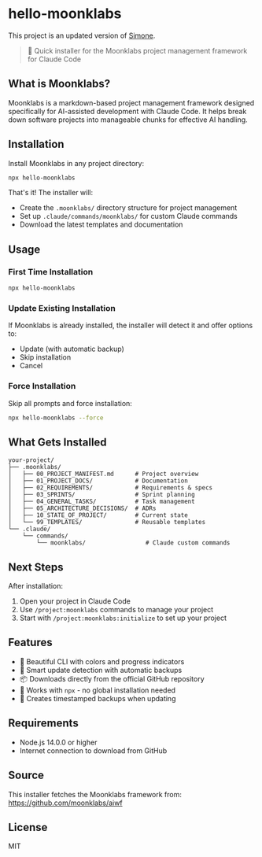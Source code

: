 # hello-moonklabs

This project is an updated version of [Simone](https://github.com/Helmi/claude-simone).

> 🚀 Quick installer for the Moonklabs project management framework for Claude Code

## What is Moonklabs?

Moonklabs is a markdown-based project management framework designed specifically for AI-assisted development with Claude Code. It helps break down software projects into manageable chunks for effective AI handling.

## Installation

Install Moonklabs in any project directory:

```bash
npx hello-moonklabs
```

That's it! The installer will:

- Create the `.moonklabs/` directory structure for project management
- Set up `.claude/commands/moonklabs/` for custom Claude commands
- Download the latest templates and documentation

## Usage

### First Time Installation

```bash
npx hello-moonklabs
```

### Update Existing Installation

If Moonklabs is already installed, the installer will detect it and offer options to:

- Update (with automatic backup)
- Skip installation
- Cancel

### Force Installation

Skip all prompts and force installation:

```bash
npx hello-moonklabs --force
```

## What Gets Installed

```
your-project/
├── .moonklabs/
│   ├── 00_PROJECT_MANIFEST.md      # Project overview
│   ├── 01_PROJECT_DOCS/            # Documentation
│   ├── 02_REQUIREMENTS/            # Requirements & specs
│   ├── 03_SPRINTS/                 # Sprint planning
│   ├── 04_GENERAL_TASKS/           # Task management
│   ├── 05_ARCHITECTURE_DECISIONS/  # ADRs
│   ├── 10_STATE_OF_PROJECT/        # Current state
│   └── 99_TEMPLATES/               # Reusable templates
└── .claude/
    └── commands/
        └── moonklabs/                 # Claude custom commands
```

## Next Steps

After installation:

1. Open your project in Claude Code
2. Use `/project:moonklabs` commands to manage your project
3. Start with `/project:moonklabs:initialize` to set up your project

## Features

- 🎨 Beautiful CLI with colors and progress indicators
- 🔄 Smart update detection with automatic backups
- 📦 Downloads directly from the official GitHub repository
- 🚀 Works with `npx` - no global installation needed
- 💾 Creates timestamped backups when updating

## Requirements

- Node.js 14.0.0 or higher
- Internet connection to download from GitHub

## Source

This installer fetches the Moonklabs framework from:
https://github.com/moonklabs/aiwf

## License

MIT
